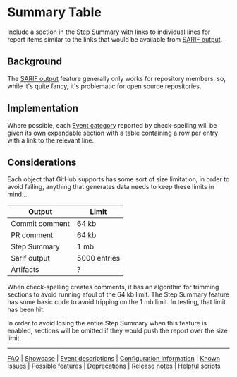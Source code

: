 # Summary Table

Include a section in the [Step Summary](./Feature:-Step-Summary.md) with links to individual lines for report items similar to the links that would be available from [SARIF output](./Feature:-SARIF-output.md).

## Background

The [SARIF output](./Feature:-SARIF-output.md) feature generally only works for repository members, so, while it's quite fancy, it's problematic for open source repositories.

## Implementation

Where possible, each [Event category](Event-descriptions.md) reported by check-spelling will be given its own expandable section with a table containing a row per entry with a link to the relevant line.

## Considerations

Each object that GitHub supports has some sort of size limitation, in order to avoid failing, anything that generates data needs to keep these limits in mind....

Output | Limit
-|-
Commit comment | 64 kb
PR comment | 64 kb
Step Summary | 1 mb
Sarif output | 5000 entries
Artifacts | ?

When check-spelling creates comments, it has an algorithm for trimming sections to avoid running afoul of the 64 kb limit. The Step Summary feature has some basic code to avoid tripping on the 1 mb limit. In testing, that limit has been hit.

In order to avoid losing the entire Step Summary when this feature is enabled, sections will be omitted if they would push the report over the size limit.

---
[FAQ](FAQ.md) | [Showcase](Showcase.md) | [Event descriptions](Event-descriptions.md) | [Configuration information](Configuration-information.md) | [Known Issues](Known-Issues.md) | [Possible features](Possible-features.md) | [Deprecations](Deprecations.md) | [Release notes](Release-notes.md) | [Helpful scripts](Helpful-scripts.md)
